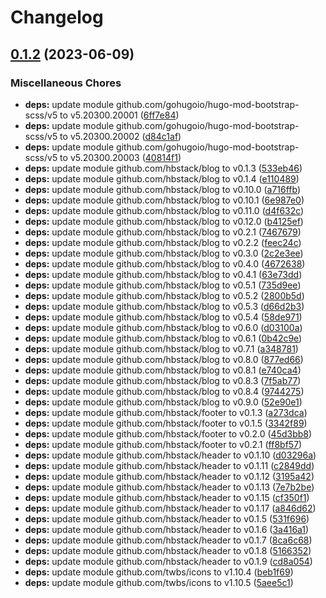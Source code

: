 # Changelog

## [0.1.2](https://github.com/hbstack/blog/compare/modules/disqus/v0.1.1...modules/disqus/v0.1.2) (2023-06-09)


### Miscellaneous Chores

* **deps:** update module github.com/gohugoio/hugo-mod-bootstrap-scss/v5 to v5.20300.20001 ([6ff7e84](https://github.com/hbstack/blog/commit/6ff7e84b5ec3682330a902717d4b27f57f192c37))
* **deps:** update module github.com/gohugoio/hugo-mod-bootstrap-scss/v5 to v5.20300.20002 ([d84c1af](https://github.com/hbstack/blog/commit/d84c1af4380014c23f41d290d16c907181cce396))
* **deps:** update module github.com/gohugoio/hugo-mod-bootstrap-scss/v5 to v5.20300.20003 ([40814f1](https://github.com/hbstack/blog/commit/40814f17f2728de9f0426855163bf7d07cc9442e))
* **deps:** update module github.com/hbstack/blog to v0.1.3 ([533eb46](https://github.com/hbstack/blog/commit/533eb465a529c1b8a0ab24ec50ae2d0e0f9f1cb3))
* **deps:** update module github.com/hbstack/blog to v0.1.4 ([e110489](https://github.com/hbstack/blog/commit/e1104891549ec5c3a06a144b5c3bdff6c08c3ec6))
* **deps:** update module github.com/hbstack/blog to v0.10.0 ([a716ffb](https://github.com/hbstack/blog/commit/a716ffb3fe31b6943d13a04a5eae3aaaed68b62f))
* **deps:** update module github.com/hbstack/blog to v0.10.1 ([6e987e0](https://github.com/hbstack/blog/commit/6e987e0f070da29124bf06d9a0c8d8fdcc3151b6))
* **deps:** update module github.com/hbstack/blog to v0.11.0 ([d4f632c](https://github.com/hbstack/blog/commit/d4f632c41040d411ec39f8bead0fb2912215811c))
* **deps:** update module github.com/hbstack/blog to v0.12.0 ([b4125ef](https://github.com/hbstack/blog/commit/b4125eff50661abbe0d9f4da85f7c35248bb38a8))
* **deps:** update module github.com/hbstack/blog to v0.2.1 ([7467679](https://github.com/hbstack/blog/commit/74676798362339928d2cb6d5292555f65930b79a))
* **deps:** update module github.com/hbstack/blog to v0.2.2 ([feec24c](https://github.com/hbstack/blog/commit/feec24c3e92e7b779cccfa5f02767ec9f122964c))
* **deps:** update module github.com/hbstack/blog to v0.3.0 ([2c2e3ee](https://github.com/hbstack/blog/commit/2c2e3ee17482fd34833353e45e536239d861cab7))
* **deps:** update module github.com/hbstack/blog to v0.4.0 ([4672638](https://github.com/hbstack/blog/commit/4672638504d81b298d843f9e584fd4fa8c643714))
* **deps:** update module github.com/hbstack/blog to v0.4.1 ([63e73dd](https://github.com/hbstack/blog/commit/63e73dd54904725dea91d099d96f6158ad439d0d))
* **deps:** update module github.com/hbstack/blog to v0.5.1 ([735d9ee](https://github.com/hbstack/blog/commit/735d9ee7d91fa6320cfd4aa7847a2ef2a791ea58))
* **deps:** update module github.com/hbstack/blog to v0.5.2 ([2800b5d](https://github.com/hbstack/blog/commit/2800b5da8d0a4e8e1f4f36ded2b11dcc33acc897))
* **deps:** update module github.com/hbstack/blog to v0.5.3 ([d66d2b3](https://github.com/hbstack/blog/commit/d66d2b3068b31f3efbe176ab9eddbc73cd458d69))
* **deps:** update module github.com/hbstack/blog to v0.5.4 ([58de971](https://github.com/hbstack/blog/commit/58de971fb4e5549f3d8ec5c097b3216ac9367fa0))
* **deps:** update module github.com/hbstack/blog to v0.6.0 ([d03100a](https://github.com/hbstack/blog/commit/d03100ae57f5b0c850b3b1bce79dc2999dab8ca1))
* **deps:** update module github.com/hbstack/blog to v0.6.1 ([0b42c9e](https://github.com/hbstack/blog/commit/0b42c9e819c31f5daf6518dca5387b7d7817bb75))
* **deps:** update module github.com/hbstack/blog to v0.7.1 ([a348781](https://github.com/hbstack/blog/commit/a3487818f2373a822e8582058f17889aa59649b7))
* **deps:** update module github.com/hbstack/blog to v0.8.0 ([877ed66](https://github.com/hbstack/blog/commit/877ed6603a5b1db8a1421b5ed677d9d37af90dc2))
* **deps:** update module github.com/hbstack/blog to v0.8.1 ([e740ca4](https://github.com/hbstack/blog/commit/e740ca4a9a4ac1d8d492838a1c563629559dce01))
* **deps:** update module github.com/hbstack/blog to v0.8.3 ([7f5ab77](https://github.com/hbstack/blog/commit/7f5ab77ba5d19b24dd327acc8b6396b78b5257ee))
* **deps:** update module github.com/hbstack/blog to v0.8.4 ([9744275](https://github.com/hbstack/blog/commit/97442756e4a36a6d465164ac9f1705d95a4b5882))
* **deps:** update module github.com/hbstack/blog to v0.9.0 ([52e90e1](https://github.com/hbstack/blog/commit/52e90e105fdcb6f759671bfe7754736117eec45d))
* **deps:** update module github.com/hbstack/footer to v0.1.3 ([a273dca](https://github.com/hbstack/blog/commit/a273dca905ae7ce184e3271313a8afc3d41e3695))
* **deps:** update module github.com/hbstack/footer to v0.1.5 ([3342f89](https://github.com/hbstack/blog/commit/3342f8978cde26ead1ba1e411c5bace6a8dc37f5))
* **deps:** update module github.com/hbstack/footer to v0.2.0 ([45d3bb8](https://github.com/hbstack/blog/commit/45d3bb87a028a2504a056b1efe92d3c7faae8b09))
* **deps:** update module github.com/hbstack/footer to v0.2.1 ([ff8bf57](https://github.com/hbstack/blog/commit/ff8bf57dda1d7f7a238aa3211cb45edc0c9cec5d))
* **deps:** update module github.com/hbstack/header to v0.1.10 ([d03296a](https://github.com/hbstack/blog/commit/d03296a5eef06301655c7af4f0305b5d72b3424f))
* **deps:** update module github.com/hbstack/header to v0.1.11 ([c2849dd](https://github.com/hbstack/blog/commit/c2849dddcdda3ccd712d02605895fb333bffb735))
* **deps:** update module github.com/hbstack/header to v0.1.12 ([3195a42](https://github.com/hbstack/blog/commit/3195a426b47a59db52fa80be8c19f62165176cb0))
* **deps:** update module github.com/hbstack/header to v0.1.13 ([7e7b2be](https://github.com/hbstack/blog/commit/7e7b2bea920ce5d83bc59887c87ea6f42e4e835b))
* **deps:** update module github.com/hbstack/header to v0.1.15 ([cf350f1](https://github.com/hbstack/blog/commit/cf350f1cc4cdd3908af121423679598772a83562))
* **deps:** update module github.com/hbstack/header to v0.1.17 ([a846d62](https://github.com/hbstack/blog/commit/a846d626f17e49189ec5e5f280f7adb8b6d17a61))
* **deps:** update module github.com/hbstack/header to v0.1.5 ([531f696](https://github.com/hbstack/blog/commit/531f696336942bb32f0fcc626650a843053c2e55))
* **deps:** update module github.com/hbstack/header to v0.1.6 ([3a416a1](https://github.com/hbstack/blog/commit/3a416a1b39dce3c25db1f66b0a1cbb70d7638b0b))
* **deps:** update module github.com/hbstack/header to v0.1.7 ([8ca6c68](https://github.com/hbstack/blog/commit/8ca6c68f64eacaf8363169b346cdda198ea3f86c))
* **deps:** update module github.com/hbstack/header to v0.1.8 ([5166352](https://github.com/hbstack/blog/commit/5166352bd3eb8d20d104111611acfb3c5c112145))
* **deps:** update module github.com/hbstack/header to v0.1.9 ([cd8a054](https://github.com/hbstack/blog/commit/cd8a054d8c52d69116b98c6e131feec4492d0471))
* **deps:** update module github.com/twbs/icons to v1.10.4 ([beb1f69](https://github.com/hbstack/blog/commit/beb1f697a4f12c5b23350992876a127581eb87c4))
* **deps:** update module github.com/twbs/icons to v1.10.5 ([5aee5c1](https://github.com/hbstack/blog/commit/5aee5c1356e0a64357033408d6417b6d1e4a0654))
